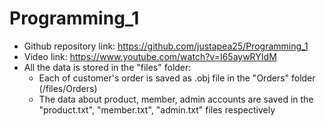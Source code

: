 # Programming_1
- Github repository link: https://github.com/justapea25/Programming_1
- Video link: https://www.youtube.com/watch?v=I65aywRYIdM
- All the data is stored in the "files" folder:
    + Each of customer's order is saved as .obj file in the "Orders" folder (/files/Orders)
    + The data about product, member, admin accounts are saved in the "product.txt", "member.txt", "admin.txt" files respectively